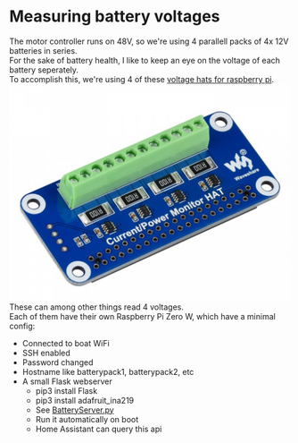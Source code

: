 # Measuring battery voltages

The motor controller runs on 48V, so we're using 4 parallell packs of 4x 12V batteries in series. \
For the sake of battery health, I like to keep an eye on the voltage of each battery seperately. \
To accomplish this, we're using 4 of these [voltage hats for raspberry pi](https://www.waveshare.com/current-power-monitor-hat.htm).
![Voltage hat](voltage_hat.png)
These can among other things read 4 voltages. \
Each of them have their own Raspberry Pi Zero W, which have a minimal config:
- Connected to boat WiFi
- SSH enabled
- Password changed
- Hostname like batterypack1, batterypack2, etc
- A small Flask webserver
  - pip3 install Flask
  - pip3 install adafruit_ina219
  - See [BatteryServer.py](BatteryServer.py)
  - Run it automatically on boot
  - Home Assistant can query this api
